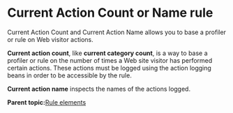# Current Action Count or Name rule

Current Action Count and Current Action Name allows you to base a profiler or rule on Web visitor actions.

**Current action count**, like **current category count**, is a way to base a profiler or rule on the number of times a Web site visitor has performed certain actions. These actions must be logged using the action logging beans in order to be accessible by the rule.

**Current action name** inspects the names of the actions logged.

**Parent topic:**[Rule elements](../pzn/pzn_rule_elements.md)

